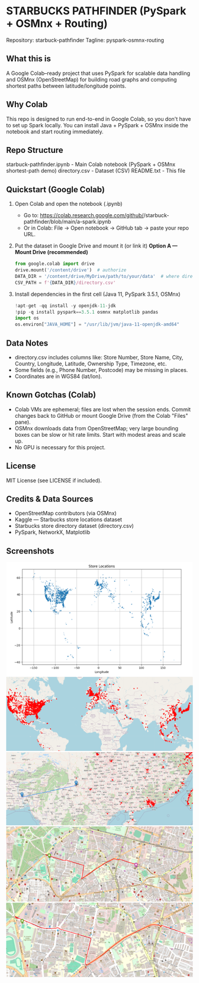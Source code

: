 STARBUCKS PATHFINDER (PySpark + OSMnx + Routing)
================================================
Repository: starbuck-pathfinder
Tagline: pyspark-osmnx-routing

What this is
------------
A Google Colab–ready project that uses PySpark for scalable data handling and
OSMnx (OpenStreetMap) for building road graphs and computing shortest paths
between latitude/longitude points. 

Why Colab
---------
This repo is designed to run end-to-end in Google Colab, so you don't have to
set up Spark locally. You can install Java + PySpark + OSMnx inside the notebook
and start routing immediately.

Repo Structure
--------------
starbuck-pathfinder.ipynb       - Main Colab notebook (PySpark + OSMnx shortest-path demo)
directory.csv        		- Dataset (CSV)
README.txt           		- This file

Quickstart (Google Colab)
-------------------------
1) Open Colab and open the notebook (.ipynb)
   - Go to: https://colab.research.google.com/github/<your-username>/starbuck-pathfinder/blob/main/a-spark.ipynb
   - Or in Colab: File → Open notebook → GitHub tab → paste your repo URL.

2) Put the dataset in Google Drive and mount it (or link it)
   **Option A — Mount Drive (recommended)**
   ```python
   from google.colab import drive
   drive.mount('/content/drive')  # authorize
   DATA_DIR = '/content/drive/MyDrive/path/to/your/data'  # where directory.csv lives
   CSV_PATH = f'{DATA_DIR}/directory.csv'
   ```
3) Install dependencies in the first cell (Java 11, PySpark 3.5.1, OSMnx)
   ```python
   !apt-get -qq install -y openjdk-11-jdk
   !pip -q install pyspark==3.5.1 osmnx matplotlib pandas
   import os
   os.environ["JAVA_HOME"] = "/usr/lib/jvm/java-11-openjdk-amd64"
   ```

Data Notes
----------
- directory.csv includes columns like: Store Number, Store Name, City, Country,
  Longitude, Latitude, Ownership Type, Timezone, etc.
- Some fields (e.g., Phone Number, Postcode) may be missing in places.
- Coordinates are in WGS84 (lat/lon).

Known Gotchas (Colab)
---------------------
- Colab VMs are ephemeral; files are lost when the session ends. Commit changes
  back to GitHub or mount Google Drive (from the Colab "Files" pane).
- OSMnx downloads data from OpenStreetMap; very large bounding boxes can be slow
  or hit rate limits. Start with modest areas and scale up.
- No GPU is necessary for this project.

License
-------
MIT License (see LICENSE if included).


Credits & Data Sources
----------------------
- OpenStreetMap contributors (via OSMnx)
- Kaggle — Starbucks store locations dataset
- Starbucks store directory dataset (directory.csv)
- PySpark, NetworkX, Matplotlib

Screenshots
-----------
![Alt text for the image](./ss1.png "Optional title text on hover")
![Alt text for the image](./ss2.png "Optional title text on hover")
![Alt text for the image](./ss3.png "Optional title text on hover")
![Alt text for the image](./ss4.png "Optional title text on hover")
![Alt text for the image](./ss5.png "Optional title text on hover")
